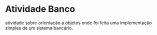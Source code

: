 # Atividade Banco
atividade sobre orientação a objetos onde foi feita uma implementação simples de um sistema bancário.
